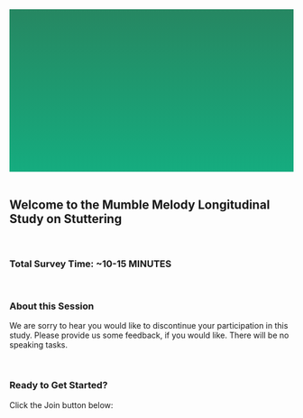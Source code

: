 <section style="height: 30vw; min-height: 15rem;
      background: linear-gradient(#268762, #15ac7f)">
        <div style="
          height: 30vw;
          min-height: 15rem;
          background-image: url(https://raw.githubusercontent.com/alishakodibagkar/MumbleMelody_Longitudinal_Initial_Survey/master/protocol/mainlogooval2.svg);
          background-position: center;
          background-size: contain;
          background-repeat: no-repeat">
        </div>
      </section>
      <br>


<section>
<div class="container-fluid">
  <h2>Welcome to the Mumble Melody Longitudinal Study on Stuttering</h2>
</div>
</section>

<section>
  <div class="text" style="padding-top: 1rem">
    <h3>Total Survey Time: ~10-15 MINUTES</h3>
  </div>
</div>

<section>
  <div class="text" style="padding-top: 1rem">
    <h3>About this Session</h3>
    <p>We are sorry to hear you would like to discontinue your participation in this study. Please provide us some feedback, if you would like. There will be no speaking tasks.
    </p>
  </div>
</div>
</section>


<section>
  <div class="text" style="padding-top: 1rem">
    <h3>Ready to Get Started?</h3>
    <p>Click the Join button below:
    </p>
  </div>
</div>
</section>
